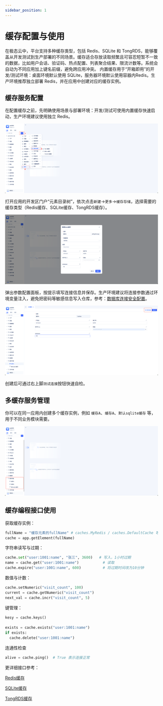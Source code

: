 ```yaml
---
sidebar_position: 1
---
```


# 缓存配置与使用

在极态云中，平台支持多种缓存类型，包括 Redis、SQLite 和 TongRDS，能够覆盖从开发测试到生产部署的不同场景。缓存适合存放读取频繁且可容忍短暂不一致的数据，比如用户会话、验证码、热点配置、列表聚合结果、限流计数等。系统会自动为不同应用加上键名前缀，避免跨应用冲突。
内置缓存用于“开箱即用”的开发/测试环境：桌面环境默认使用 SQLite，服务器环境默认使用容器内Redis。生产环境推荐独立部署 Redis，并在应用中创建对应的缓存实例。

## 缓存服务配置

在配置缓存之前，先明确使用场景与部署环境：开发/测试可使用内置缓存快速启动，生产环境建议使用独立 Redis。

![缓存类型](./img/缓存类型.png)

打开应用的开发区门户“元素目录树”，依次点击`新建`->`更多`->`缓存存储`，选择需要的缓存类型（Redis缓存、SQLite缓存、TongRDS缓存）。

![参数配置](./img/参数配置.png)

弹出参数配置面板，按提示填写连接信息并保存。生产环境建议将连接参数通过环境变量注入，避免把密码等敏感信息写入仓库，参考：[数据库连接安全配置](../数据建模/管理数据库连接#数据库连接安全配置)。

![测试连接](img/%E6%B5%8B%E8%AF%95%E8%BF%9E%E6%8E%A5.png)

创建后可通过右上脚`测试连接`按钮快速自检。

## 多缓存服务管理

你可以在同一应用内创建多个缓存实例，例如 `缓存A`、`缓存A`、`默认sqlite缓存` 等，用于不同业务模块需要。

![多缓存服务](img/%E5%A4%9A%E7%BC%93%E5%AD%98%E6%9C%8D%E5%8A%A1.png)

## 缓存编程接口使用

获取缓存实例：
```python
fullName = "缓存元素的fullName" # caches.MyRedis / caches.DefaultCache 等
cache = app.getElement(fullName)  
```

字符串读写与过期：
```python
cache.set("user:1001:name", "张三", 3600)   # 写入，1小时过期
name = cache.get("user:1001:name")           # 读取
cache.expire("user:1001:name", 600)          # 将过期时间改为10分钟
```

数值与计数：
```python
cache.setNumeric("visit_count", 100)
current = cache.getNumeric("visit_count")
next_val = cache.incr("visit_count", 5)
```

键管理：
```python
kesy = cache.keys()

exists = cache.exists("user:1001:name")
if exists:
  cache.delete("user:1001:name")
```

连通性检查
```python
alive = cache.ping()  # True 表示连接正常
```

更详细接口参考：

[Redis缓存](../../../reference/%E5%BC%80%E5%8F%91%E6%A1%86%E6%9E%B6/JitStorage/%E7%BC%93%E5%AD%98/Redis%E7%BC%93%E5%AD%98.md#方法)

[SQLite缓存](../../../reference/%E5%BC%80%E5%8F%91%E6%A1%86%E6%9E%B6/JitStorage/%E7%BC%93%E5%AD%98/SQLite%E7%BC%93%E5%AD%98.md#方法)

[TongRDS缓存](../../../reference/%E5%BC%80%E5%8F%91%E6%A1%86%E6%9E%B6/JitStorage/%E7%BC%93%E5%AD%98/TongRDS%E7%BC%93%E5%AD%98.md#方法)

